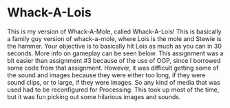 # Whack-A-Lois 

This is my version of Whack-A-Mole, called Whack-A-Lois! This is basically a family guy version of whack-a-mole, where Lois is the mole and Stewie is the hammer. Your objective is to basically hit Lois as much as you can in 30 seconds. More info on gameplay can be seen below. This assignment was a bit easier than assignment #3 because of the use of OOP, since I borrowed some code from that assignment. However, it was difficult getting some of the sound and images because they were either too long, if they were sound clips, or to large, if they were images. So any kind of media that was used had to be reconfigured for Processing. This took up most of the time, but it was fun picking out some hilarious images and sounds.

